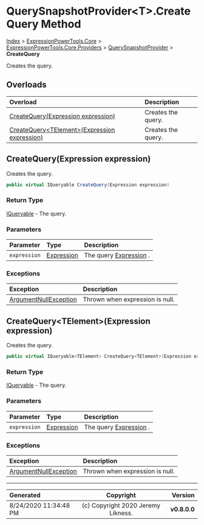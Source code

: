 ﻿# QuerySnapshotProvider&lt;T>.CreateQuery Method

[Index](../index.md) > [ExpressionPowerTools.Core](ExpressionPowerTools.Core.a.md) > [ExpressionPowerTools.Core.Providers](ExpressionPowerTools.Core.Providers.n.md) > [QuerySnapshotProvider<T>](ExpressionPowerTools.Core.Providers.QuerySnapshotProvider`1.cs.md) > **CreateQuery**

Creates the query.

## Overloads

| Overload | Description |
| :-- | :-- |
| [CreateQuery(Expression expression)](#createqueryexpression-expression) | Creates the query. |
| [CreateQuery&lt;TElement>(Expression expression)](#createquerytelementexpression-expression) | Creates the query. |
## CreateQuery(Expression expression)

Creates the query.

```csharp
public virtual IQueryable CreateQuery(Expression expression)
```

### Return Type

 [IQueryable](https://docs.microsoft.com/dotnet/api/system.linq.iqueryable)  - The query.

### Parameters

| Parameter | Type | Description |
| :-- | :-- | :-- |
| `expression` | [Expression](https://docs.microsoft.com/dotnet/api/system.linq.expressions.expression) | The query [Expression](https://docs.microsoft.com/dotnet/api/system.linq.expressions.expression) . |

### Exceptions

| Exception | Description |
| :-- | :-- |
| [ArgumentNullException](https://docs.microsoft.com/dotnet/api/system.argumentnullexception) | Thrown when expression is null. |

## CreateQuery&lt;TElement>(Expression expression)

Creates the query.

```csharp
public virtual IQueryable<TElement> CreateQuery<TElement>(Expression expression)
```

### Return Type

 [IQueryable](https://docs.microsoft.com/dotnet/api/system.linq.iqueryable)  - The query.

### Parameters

| Parameter | Type | Description |
| :-- | :-- | :-- |
| `expression` | [Expression](https://docs.microsoft.com/dotnet/api/system.linq.expressions.expression) | The query [Expression](https://docs.microsoft.com/dotnet/api/system.linq.expressions.expression) . |

### Exceptions

| Exception | Description |
| :-- | :-- |
| [ArgumentNullException](https://docs.microsoft.com/dotnet/api/system.argumentnullexception) | Thrown when expression is null. |


---

| Generated | Copyright | Version |
| :-- | :-: | --: |
| 8/24/2020 11:34:48 PM | (c) Copyright 2020 Jeremy Likness. | **v0.8.0.0** |
